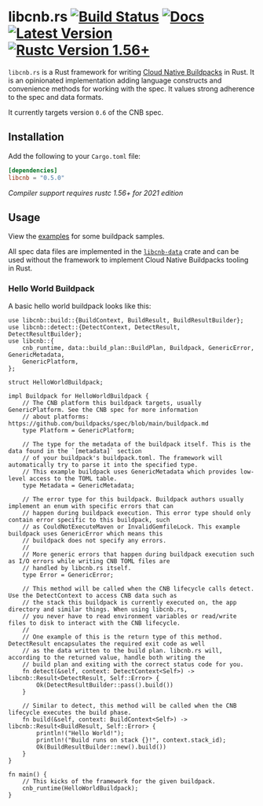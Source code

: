 # libcnb.rs [![Build Status]][ci] [![Docs]][docs.rs] [![Latest Version]][crates.io] [![Rustc Version 1.56+]][rustc]

[Build Status]: https://img.shields.io/github/workflow/status/Malax/libcnb/Rust/master
[ci]: https://github.com/Malax/libcnb/actions?query=branch%3Amaster
[Docs]: https://img.shields.io/docsrs/libcnb
[docs.rs]: https://docs.rs/libcnb/*/libcnb/
[Latest Version]: https://img.shields.io/crates/v/libcnb.svg
[crates.io]: https://crates.io/crates/libcnb
[Rustc Version 1.56+]: https://img.shields.io/badge/rustc-1.56+-lightgray.svg
[rustc]: https://blog.rust-lang.org/2021/10/21/Rust-1.56.0.html

`libcnb.rs` is a Rust framework for writing [Cloud Native Buildpacks](https://buildpacks.io) in Rust. It is an opinionated implementation adding language constructs and convenience methods for working with the spec. It values strong adherence to the spec and data formats.

It currently targets version `0.6` of the CNB spec.


## Installation
Add the following to your `Cargo.toml` file:

```toml
[dependencies]
libcnb = "0.5.0"
```

*Compiler support requires rustc 1.56+ for 2021 edition*

## Usage
View the [examples](./libcnb/examples) for some buildpack samples.

All spec data files are implemented in the [`libcnb-data`](https://docs.rs/libcnb-data) crate and
can be used without the framework to implement Cloud Native Buildpacks tooling in Rust.

### Hello World Buildpack

A basic hello world buildpack looks like this:

```rust,no_run
use libcnb::build::{BuildContext, BuildResult, BuildResultBuilder};
use libcnb::detect::{DetectContext, DetectResult, DetectResultBuilder};
use libcnb::{
    cnb_runtime, data::build_plan::BuildPlan, Buildpack, GenericError, GenericMetadata,
    GenericPlatform,
};

struct HelloWorldBuildpack;

impl Buildpack for HelloWorldBuildpack {
    // The CNB platform this buildpack targets, usually GenericPlatform. See the CNB spec for more information
    // about platforms: https://github.com/buildpacks/spec/blob/main/buildpack.md
    type Platform = GenericPlatform;

    // The type for the metadata of the buildpack itself. This is the data found in the `[metadata]` section
    // of your buildpack's buildpack.toml. The framework will automatically try to parse it into the specified type.
    // This example buildpack uses GenericMetadata which provides low-level access to the TOML table.
    type Metadata = GenericMetadata;

    // The error type for this buildpack. Buildpack authors usually implement an enum with specific errors that can
    // happen during buildpack execution. This error type should only contain error specific to this buildpack, such
    // as CouldNotExecuteMaven or InvalidGemfileLock. This example buildpack uses GenericError which means this
    // buildpack does not specify any errors.
    //
    // More generic errors that happen during buildpack execution such as I/O errors while writing CNB TOML files are
    // handled by libcnb.rs itself.
    type Error = GenericError;

    // This method will be called when the CNB lifecycle calls detect. Use the DetectContext to access CNB data such as
    // the stack this buildpack is currently executed on, the app directory and similar things. When using libcnb.rs,
    // you never have to read environment variables or read/write files to disk to interact with the CNB lifecycle.
    //
    // One example of this is the return type of this method. DetectResult encapsulates the required exit code as well
    // as the data written to the build plan. libcnb.rs will, according to the returned value, handle both writing the
    // build plan and exiting with the correct status code for you.
    fn detect(&self, context: DetectContext<Self>) -> libcnb::Result<DetectResult, Self::Error> {
        Ok(DetectResultBuilder::pass().build())
    }

    // Similar to detect, this method will be called when the CNB lifecycle executes the build phase.
    fn build(&self, context: BuildContext<Self>) -> libcnb::Result<BuildResult, Self::Error> {
        println!("Hello World!");
        println!("Build runs on stack {}!", context.stack_id);
        Ok(BuildResultBuilder::new().build())
    }
}

fn main() {
    // This kicks of the framework for the given buildpack.
    cnb_runtime(HelloWorldBuildpack);
}
```
